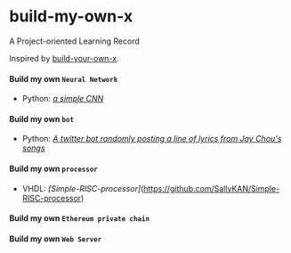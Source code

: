 # build-my-own-x
A Project-oriented Learning Record

Inspired by [build-your-own-x](https://github.com/danistefanovic/build-your-own-x).

#### Build my own `Neural Network`
* Python: *[a simple CNN](https://github.com/SallyKAN/A-Simple-CNN)*
#### Build my own `bot`
* Python: *[A twitter bot randomly posting a line of lyrics from Jay Chou's songs](https://twitter.com/ChouAmazing)*
#### Build my own `processor`
* VHDL: *[Simple-RISC-processor]*(https://github.com/SallyKAN/Simple-RISC-processor)
#### Build my own `Ethereum private chain`
#### Build my own `Web Server`
